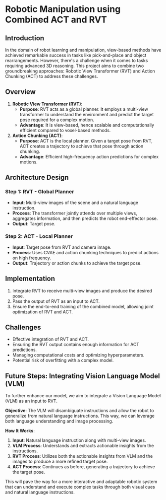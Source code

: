 # Robotic Manipulation using Combined ACT and RVT

## Introduction

In the domain of robot learning and manipulation, view-based methods have achieved remarkable success in tasks like pick-and-place and object rearrangements. However, there's a challenge when it comes to tasks requiring advanced 3D reasoning. This project aims to combine two groundbreaking approaches: Robotic View Transformer (RVT) and Action Chunking (ACT) to address these challenges.

## Overview

1. **Robotic View Transformer (RVT)**:
    - **Purpose**: RVT acts as a global planner. It employs a multi-view transformer to understand the environment and predict the target pose required for a complex motion.
    - **Advantage**: It is view-based, hence scalable and computationally efficient compared to voxel-based methods.
2. **Action Chunking (ACT)**:
    - **Purpose**: ACT is the local planner. Given a target pose from RVT, ACT creates a trajectory to achieve that pose through action chunking.
    - **Advantage**: Efficient high-frequency action predictions for complex motions.

## Architecture Design

### Step 1: RVT - Global Planner

- **Input**: Multi-view images of the scene and a natural language instruction.
- **Process**: The transformer jointly attends over multiple views, aggregates information, and then predicts the robot end-effector pose.
- **Output**: Target pose.

### Step 2: ACT - Local Planner

- **Input**: Target pose from RVT and camera image.
- **Process**: Uses CVAE and action chunking techniques to predict actions on high frequency.
- **Output**: Trajectory or action chunks to achieve the target pose.

## Implementation

1. Integrate RVT to receive multi-view images and produce the desired pose.
2. Pass the output of RVT as an input to ACT.
3. Ensure the end-to-end training of the combined model, allowing joint optimization of RVT and ACT.

## Challenges

- Effective integration of RVT and ACT.
- Ensuring the RVT output contains enough information for ACT predictions.
- Managing computational costs and optimizing hyperparameters.
- Potential risk of overfitting with a complex model.

## Future Steps: Integrating Vision Language Model (VLM)

To further enhance our model, we aim to integrate a Vision Language Model (VLM) as an input to RVT.

**Objective**: The VLM will disambiguate instructions and allow the robot to generalize from natural language instructions. This way, we can leverage both language understanding and image processing.

**How It Works**:
1. **Input**: Natural language instruction along with multi-view images.
2. **VLM Process**: Understands and extracts actionable insights from the instructions.
3. **RVT Process**: Utilizes both the actionable insights from VLM and the images to produce a more refined target pose.
4. **ACT Process**: Continues as before, generating a trajectory to achieve the target pose.

This will pave the way for a more interactive and adaptable robotic system that can understand and execute complex tasks through both visual cues and natural language instructions.